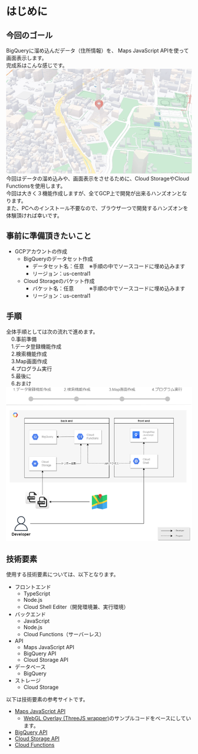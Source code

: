 # はじめに  
## 今回のゴール
BigQueryに溜め込んだデータ（住所情報）を、 Maps JavaScript APIを使って画面表示します。  
完成系はこんな感じです。  
![](img/githubgoal.gif)   
今回はデータの溜め込みや、画面表示をさせるために、Cloud StorageやCloud Functionsを使用します。  
今回は大きく３機能作成しますが、全てGCP上で開発が出来るハンズオンとなります。  
また、PCへのインストール不要なので、ブラウザ一つで開発するハンズオンを体験頂ければ幸いです。  

## 事前に準備頂きたいこと
- GCPアカウントの作成
  - BigQueryのデータセット作成
    - データセット名：任意　※手順の中でソースコードに埋め込みます
    - リージョン：us-central1
  - Cloud Storageのバケット作成
    - バケット名：任意　　　※手順の中でソースコードに埋め込みます
    - リージョン：us-central1

## 手順 
全体手順としては次の流れで進めます。  
 　0.事前準備  
 　1.データ登録機能作成  
 　2.検索機能作成  
 　3.Map画面作成  
 　4.プログラム実行  
 　5.最後に  
 　6.おまけ  
 ![](img/mirameetvol30.drawio_0.png)   

## 技術要素
使用する技術要素については、以下となります。  
- フロントエンド
  - TypeScript
  - Node.js
  - Cloud Shell Editer（開発環境兼、実行環境）
- バックエンド
  - JavaScript
  - Node.js
  - Cloud Functions（サーバーレス）
- API
  - Maps JavaScript API
  - BigQuery API
  - Cloud Storage API
- データベース
  - BigQuery
- ストレージ
  - Cloud Storage

以下は技術要素の参考サイトです。  
- [Maps JavaScript API](https://developers.google.com/maps/documentation/javascript?hl=ja)
  - [WebGL Overlay (ThreeJS wrapper)](https://developers.google.com/maps/documentation/javascript/examples/webgl/threejs-overlay-simple?hl=ja)のサンプルコードをベースにしています。
- [BigQuery API](https://cloud.google.com/bigquery/docs/reference/libraries-overview)
- [Cloud Storage API](https://cloud.google.com/storage/docs/apis?hl=ja)
- [Cloud Functions](https://cloud.google.com/functions/docs/concepts/overview?hl=ja)

